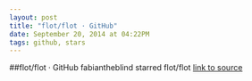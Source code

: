 ```yaml
---
layout: post
title: "flot/flot · GitHub"
date: September 20, 2014 at 04:22PM
tags: github, stars
---
```

##flot/flot · GitHub
fabiantheblind starred flot/flot
[link to source](http://ift.tt/WvvwHa) 
